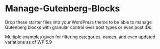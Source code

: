 # Manage-Gutenberg-Blocks

Drop these starter files into your WordPress theme to be able to manage Gutenberg blocks with granular control over post types or even post IDs.

Multiple examples given for filtering categories, names, and even updated variations as of WP 5.9